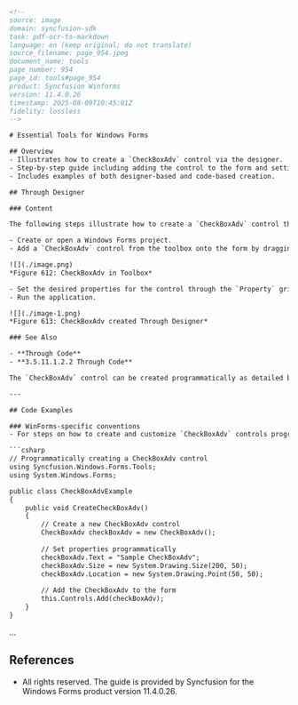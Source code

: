 ```html
<!-- 
source: image
domain: syncfusion-sdk
task: pdf-ocr-to-markdown
language: en (keep original; do not translate)
source_filename: page_954.jpeg
document_name: tools
page_number: 954
page_id: tools#page_954
product: Syncfusion Winforms
version: 11.4.0.26
timestamp: 2025-08-09T10:45:01Z
fidelity: lossless
-->

# Essential Tools for Windows Forms

## Overview
- Illustrates how to create a `CheckBoxAdv` control via the designer.
- Step-by-step guide including adding the control to the form and setting properties.
- Includes examples of both designer-based and code-based creation.

## Through Designer

### Content

The following steps illustrate how to create a `CheckBoxAdv` control through designer.

- Create or open a Windows Forms project.
- Add a `CheckBoxAdv` control from the toolbox onto the form by dragging and dropping it onto the form or double-clicking the control.

![](./image.png)
*Figure 612: CheckBoxAdv in Toolbox*

- Set the desired properties for the control through the `Property` grid.
- Run the application.

![](./image-1.png)
*Figure 613: CheckBoxAdv created Through Designer*

### See Also

- **Through Code**
- **3.5.11.1.2.2 Through Code**

The `CheckBoxAdv` control can be created programmatically as detailed below:

---

## Code Examples

### WinForms-specific conventions
- For steps on how to create and customize `CheckBoxAdv` controls programmatically, consider the following example:

```csharp
// Programmatically creating a CheckBoxAdv control
using Syncfusion.Windows.Forms.Tools;
using System.Windows.Forms;

public class CheckBoxAdvExample
{
    public void CreateCheckBoxAdv()
    {
        // Create a new CheckBoxAdv control
        CheckBoxAdv checkBoxAdv = new CheckBoxAdv();
        
        // Set properties programmatically
        checkBoxAdv.Text = "Sample CheckBoxAdv";
        checkBoxAdv.Size = new System.Drawing.Size(200, 50);
        checkBoxAdv.Location = new System.Drawing.Point(50, 50);
        
        // Add the CheckBoxAdv to the form
        this.Controls.Add(checkBoxAdv);
    }
}
```

...

## References

- All rights reserved. The guide is provided by Syncfusion for the Windows Forms product version 11.4.0.26.

<!-- tags: [syncfusion, windows forms, checkboxadv, designer, control, toolbox, property grid, programmatically, tools] keywords: [checkboxadv, designer, syncfusion windows forms, toolbox, property, control, programmatically] -->
```